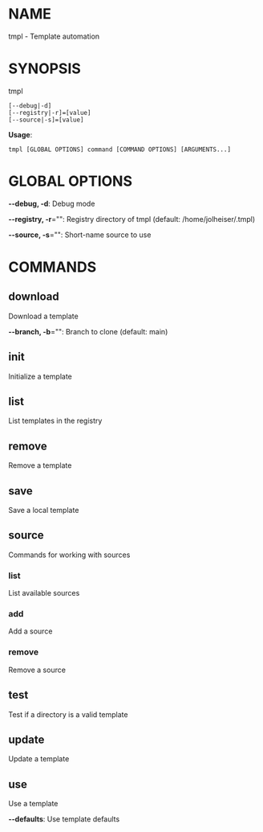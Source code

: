 # NAME

tmpl - Template automation

# SYNOPSIS

tmpl

```
[--debug|-d]
[--registry|-r]=[value]
[--source|-s]=[value]
```

**Usage**:

```
tmpl [GLOBAL OPTIONS] command [COMMAND OPTIONS] [ARGUMENTS...]
```

# GLOBAL OPTIONS

**--debug, -d**: Debug mode

**--registry, -r**="": Registry directory of tmpl (default: /home/jolheiser/.tmpl)

**--source, -s**="": Short-name source to use


# COMMANDS

## download

Download a template

**--branch, -b**="": Branch to clone (default: main)

## init

Initialize a template

## list

List templates in the registry

## remove

Remove a template

## save

Save a local template

## source

Commands for working with sources

### list

List available sources

### add

Add a source

### remove

Remove a source

## test

Test if a directory is a valid template

## update

Update a template

## use

Use a template

**--defaults**: Use template defaults

